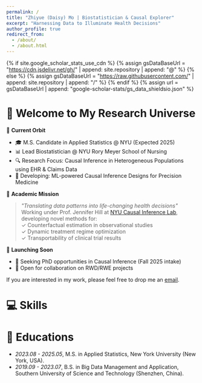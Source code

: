 ```yaml
---
permalink: /
title: "Zhiyue (Daisy) Mo | Biostatistician & Causal Explorer"
excerpt: "Harnessing Data to Illuminate Health Decisions"
author_profile: true
redirect_from: 
  - /about/
  - /about.html
---
```


{% if site.google_scholar_stats_use_cdn %}
{% assign gsDataBaseUrl = "https://cdn.jsdelivr.net/gh/" | append: site.repository | append: "@" %}
{% else %}
{% assign gsDataBaseUrl = "https://raw.githubusercontent.com/" | append: site.repository | append: "/" %}
{% endif %}
{% assign url = gsDataBaseUrl | append: "google-scholar-stats/gs_data_shieldsio.json" %}

<span class='anchor' id='about-me'></span>
# 🌟 Welcome to My Research Universe

📌 **Current Orbit**  
- 🎓 M.S. Candidate in Applied Statistics @ NYU (Expected 2025)  
- 📊 Lead Biostatistician @ NYU Rory Meyer School of Nursing
- 🔍 Research Focus: Causal Inference in Heterogeneous Populations using EHR & Claims Data  
- 🧠 Developing: ML-powered Causal Inference Designs for Precision Medicine  

🎯 **Academic Mission**  
> *"Translating data patterns into life-changing health decisions"*  
Working under Prof. Jennifer Hill at [NYU Causal Inference Lab](https://thinkcausal.org/en/), developing novel methods for:  
✓ Counterfactual estimation in observational studies  
✓ Dynamic treatment regime optimization  
✓ Transportability of clinical trial results  

🚀 **Launching Soon**  
- 📢 Seeking PhD opportunities in Causal Inference (Fall 2025 intake)  
- 🤝 Open for collaboration on RWD/RWE projects  

If you are interested in my work, please feel free to drop me an [email](mailto:jinyu_wang@brown.edu).

# 💻 Skills


# 📖 Educations
- *2023.08 - 2025.05*, M.S. in Applied Statistics, New York University (New York, USA).
- *2019.09 - 2023.07*, B.S. in Big Data Management and Application, Southern University of Science and Technology (Shenzhen, China).
